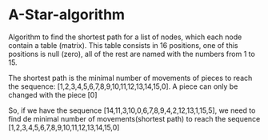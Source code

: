 # A-Star-algorithm

Algorithm to find the shortest path for a list of nodes, which each node contain a table (matrix). This table consists in 16 positions, one of this positions is null (zero), all of the rest are named with the numbers from 1 to 15. 

The shortest path is the minimal number of movements of pieces to reach the sequence:
[1,2,3,4,5,6,7,8,9,10,11,12,13,14,15,0].
A piece can only be changed with the piece [0]

So, if we have the sequence [14,11,3,10,0,6,7,8,9,4,2,12,13,1,15,5], we need to find de minimal number of movements(shortest path) to reach the sequence [1,2,3,4,5,6,7,8,9,10,11,12,13,14,15,0]


